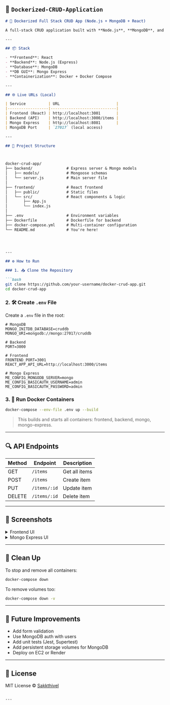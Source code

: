 ## 📄 `Dockerized-CRUD-Application`

```markdown
# 🚀 Dockerized Full Stack CRUD App (Node.js + MongoDB + React)

A full-stack CRUD application built with **Node.js**, **MongoDB**, and **React**, all running inside **Docker containers**. Mongo Express is included for easy database management via browser.

---

## 📦 Stack

- **Frontend**: React
- **Backend**: Node.js (Express)
- **Database**: MongoDB
- **DB GUI**: Mongo Express
- **Containerization**: Docker + Docker Compose

---

## 🌐 Live URLs (Local)

| Service          | URL                         |
|------------------|-----------------------------|
| Frontend (React) | http://localhost:3001       |
| Backend (API)    | http://localhost:3000/items |
| Mongo Express    | http://localhost:8081       |
| MongoDB Port     | `27017` (local access)

---

## 📁 Project Structure



docker-crud-app/
├── backend/               # Express server & Mongo models
│   ├── models/            # Mongoose schemas
│   └── server.js          # Main server file
│
├── frontend/              # React frontend
│   ├── public/            # Static files
│   └── src/               # React components & logic
│       ├── App.js
│       └── index.js
│
├── .env                   # Environment variables
├── Dockerfile             # Dockerfile for backend
├── docker-compose.yml     # Multi-container configuration
└── README.md              # You're here!




---

## ⚙️ How to Run

### 1. 📥 Clone the Repository

```bash
git clone https://github.com/your-username/docker-crud-app.git
cd docker-crud-app
````

### 2. 🛠 Create `.env` File

Create a `.env` file in the root:

```env
# MongoDB
MONGO_INITDB_DATABASE=cruddb
MONGO_URI=mongodb://mongo:27017/cruddb

# Backend
PORT=3000

# Frontend
FRONTEND_PORT=3001
REACT_APP_API_URL=http://localhost:3000/items

# Mongo Express
ME_CONFIG_MONGODB_SERVER=mongo
ME_CONFIG_BASICAUTH_USERNAME=admin
ME_CONFIG_BASICAUTH_PASSWORD=admin
```

### 3. 🐳 Run Docker Containers

```bash
docker-compose --env-file .env up --build
```

> This builds and starts all containers: frontend, backend, mongo, mongo-express.

---

## 🔍 API Endpoints

| Method | Endpoint     | Description   |
| ------ | ------------ | ------------- |
| GET    | `/items`     | Get all items |
| POST   | `/items`     | Create item   |
| PUT    | `/items/:id` | Update item   |
| DELETE | `/items/:id` | Delete item   |

---

## 📸 Screenshots

<details>
<summary>Frontend UI</summary>

![React Frontend UI](screenshots/ui.png)

</details>

<details>
<summary>Mongo Express UI</summary>

![Mongo Express UI](screenshots/mongoexpress.png)

</details>



---

## 🧹 Clean Up

To stop and remove all containers:

```bash
docker-compose down
```

To remove volumes too:

```bash
docker-compose down -v
```

---

## 🧠 Future Improvements

* Add form validation
* Use MongoDB auth with users
* Add unit tests (Jest, Supertest)
* Add persistent storage volumes for MongoDB
* Deploy on EC2 or Render

---

## 📜 License

MIT License © [Sakkthivel](https://github.com/sakkthi27)

```

---


